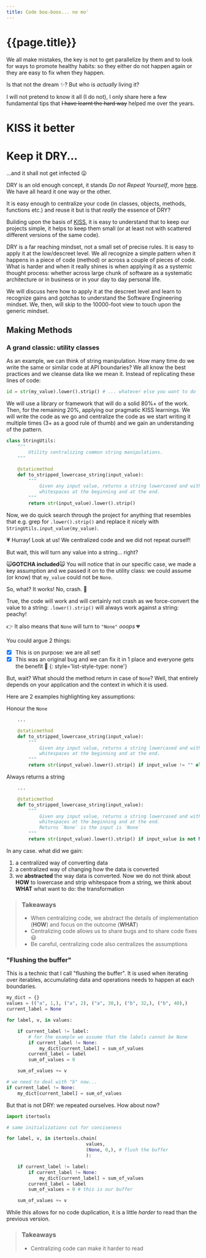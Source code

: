 ```yaml
---
title: Code boo-boos... no mo'
---
```

# {{page.title}}
We all make mistakes, the key is not to get parallelize by them and to look for ways to promote healthy habits: so they either do not happen again or they are easy to fix when they happen.

Is that not the dream :sparkles:? But who is _actually_ living it?

I will not pretend to know it all (I do not), I only share here a few fundamental tips that ~~I have learnt the hard way~~ helped me over the years.

# KISS it better

# Keep it DRY...
...and it shall not get infected :stuck_out_tongue:

DRY is an old enough concept, it stands _Do not Repeat Yourself_, more [here]([https://en.wikipedia.org/wiki/Don%27t_repeat_yourself](https://en.wikipedia.org/wiki/Don%27t_repeat_yourself)). We have all heard it one way or the other.

It is easy enough to centralize your code (in classes, objects, methods, functions etc.) and reuse it but is that _really_ the essence of DRY?

Building upon the basis of [KISS](#KISS), it is easy to understand that to keep our projects simple, it helps to keep them small (or at least not with scattered different versions of the same code).

DRY is a far reaching mindset, not a small set of precise rules. It is easy to apply it at the low/descreet level. We all recognize a simple pattern when it happens in a piece of code (method) or across a couple of pieces of code. What is harder and when it really shines is when applying it as a systemic thought process: whether across large chunk of software as a systematic architecture or in business or in your day to day personal life.

We will discuss here how to apply it at the descreet level and learn to recognize gains and gotchas to understand the Software Engineering mindset. We, then, will skip to the 10000-foot view to touch upon the generic mindset.

## Making Methods
### A grand classic: utility classes
As an example, we can think of string manipulation. How many time do we write the same or similar code at API boundaries? We all know the best practices and we cleanse data like we mean it.
Instead of replicating these lines of code:

```python
id = str(my_value).lower().strip() # ... whatever else you want to do
```
We will use a library or framework that will do a solid 80%+ of the work. Then, for the remaining 20%, applying our pragmatic KISS learnings. We will write the code as we go and centralize the code as we start writing it multiple times (3+ as a good rule of thumb) and we gain an understanding of the pattern.

```python
class StringUtils:
    """
        Utility centralizing common string manipulations.
    """

    @staticmethod
    def to_stripped_lowercase_string(input_value):
        """
            Given any input value, returns a string lowercased and without 
            whitespaces at the beginning and at the end.
        """
        return str(input_value).lower().strip() 
```
Now, we do quick search through the project for anything that resembles that e.g. grep for `.lower().strip()` and replace it nicely with `StringUtils.input_value(my_value)`.

 :heartpulse: Hurray! Look at us! We centralized code and we did not repeat ourself!

But wait, this will turn any value into a string... right?

:scream_cat:**GOTCHA included**:scream_cat:
You will notice that in our specific case, we made a key assumption and we passed it on to the utility class:
we could assume (or know) that `my_value` could not be `None`.

So, what? It works! No, crash. :see_no_evil:

True, the code will work and will certainly not crash as we force-convert the value to a string: `.lower().strip()` will always work against a string: peachy!

:point_right: It also means that `None` will turn to `"None"` *ooops*  :broken_heart:

You could argue 2 things:
- [x] This is on purpose: we are all set!
- [x] This was an original bug and we can fix it in 1 place and everyone gets the benefit   :revolving_hearts:
{: style='list-style-type: none'}

But, wait? What should the method return in case of `None`?
Well, that entirely depends on your application and the context in which it is used.

Here are 2 examples highlighting key assumptions:

Honour the `None`
```python
    ...

    @staticmethod
    def to_stripped_lowercase_string(input_value):
        """
            Given any input value, returns a string lowercased and without 
            whitespaces at the beginning and at the end.
        """
        return str(input_value).lower().strip() if input_value != "" else ""
```

Always returns a string
```python
    ...

    @staticmethod
    def to_stripped_lowercase_string(input_value):
        """
            Given any input value, returns a string lowercased and without 
            whitespaces at the beginning and at the end.
            Returns `None` is the input is `None`
        """
        return str(input_value).lower().strip() if input_value is not None else None
```
In any case. what did we gain:
1. a centralized way of converting data
2. a centralized way of changing how the data is converted
3. we **abstracted** the way data is converted. Now we do not think about **HOW** to lowercase and strip whitespace from a string, we think about **WHAT** what want to do: the transformation

> ### Takeaways
> - When centralizing code, we abstract the details of implementation (**HOW**) and focus on the outcome (**WHAT**)
> - Centralizing code allows us to share bugs and to share code fixes :smiley:
> - Be careful, centralizing code also centralizes the assumptions

### "Flushing the buffer"
This is a technic that I call "flushing the buffer".
It is used when iterating over iterables, accumulating data and operations needs to happen at each boundaries.

```python
my_dict = {}
values = (("a", 1,), ("a", 2), ("a", 30,), ("b", 32,), ("b", 40),)
current_label = None

for label, v, in values:

    if current_label != label:
        # for the example we assume that the labels cannot be None
        if current_label != None: 
            my_dict[current_label] = sum_of_values
        current_label = label
        sum_of_values = 0

    sum_of_values += v

# we need to deal with "b" now...
if current_label != None:
    my_dict[current_label] = sum_of_values
```
But that is not DRY: we repeated ourselves.
How about now?
```python
import itertools

# same initializations cut for conciseness

for label, v, in itertools.chain(
                             values, 
                             (None, 0,), # flush the buffer
                             ):

    if current_label != label:
        if current_label != None:
            my_dict[current_label] = sum_of_values
        current_label = label
        sum_of_values = 0 # this is our buffer

    sum_of_values += v
```
While this allows for no code duplication, it is a little _harder_ to read than the previous version.
> ### Takeaways
> - Centralizing code can make it harder to read
<!--stackedit_data:
eyJoaXN0b3J5IjpbLTMwNDc2MjYwMiwtMTgwNTI4MTg0NCwtOD
M3MDUzNTM1LDU5MjAzMjI5MCwtMjc2MTk5NjI5LC0xMDY0MjYz
MTcsLTE2NjM0ODY0MDUsLTI3NjQ4NjA3NV19
-->